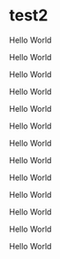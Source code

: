 # test2

Hello World

Hello World

Hello World
Hello World
Hello World
Hello World
Hello World
Hello World
Hello World
Hello World
Hello World
Hello World
Hello World
